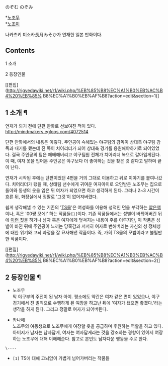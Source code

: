 のぞむ のぞみ

*[노조무](%EB%85%B8%EC%A1%B0%EB%AC%B4.md)  
*[노조미](%EB%85%B8%EC%A1%B0%EB%AF%B8.md)

나카츠키 미소카長月みそか가 연재한 일본 만화이다.

## Contents

    

1 소개

2 등장인물

[[편집](http://rigvedawiki.net/r1/wiki.php/%EB%85%B8%EC%A1%B0%EB%AC%B4%20%EB%85%
B8%EC%A1%B0%EB%AF%B8?action=edit&section=1)]

## 1 소개 ¶

  

연재가 되기 전에 단편 만화로 선보여진 적이 있다.  
<http://mindmakers.egloos.com/4072514>  
  
단편 만화에서의 내용은 이렇다. 주인공이 속해있는 야구팀의 감독이 상대측 야구팀 감독과 내기를 했는데 진 쪽이 치어리더가 되어 상대측 경기를
응원해야하기로 되어있었다. 결국 주인공의 팀은 패배해버리고 야구팀원 전체가 치어리더 복으로 갈아입게된다. 이 때, 여자 옷을 입어본 주인공은
야구보다 더 좋아하는 것을 찾은 것 같다고 말하며 끝이 난다.  
  
연재가 시작된 후에는 단편이었던 4편을 거의 그대로 이용하고 뒤로 이야기를 붙여나갔다. 치어리더가 됐을 때, 상태팀 선수에게 귀여운
여자아이로 오인받은 노조무는 집으로 돌아와 동생의 옷을 입은 뒤 여자가 되었으면 하고 생각하게 된다. 그러나 2~3 시간이 흐른 뒤,
화장실에서 정말로 '그것'이 없어져버렸다.  
  
쉽게 생각해낼 수 있는 기존의 '[TS물](TS%EB%AC%BC.md)'은 여성화를 이용해 성적인 면을 부각하는
[얇은책](%EC%97%90%EB%A1%9C%20%EB%8F%99%EC%9D%B8%EC%A7%80.md)이나, 혹은 '00쨩 모에!'
하는 작품들`[1]`이다. 기존 작품들에서는 성별이 바뀌어버린 뒤에 [이런 짓](%EC%9E%90%EC%9C%84.md)을 하거나 남자
혹은 여자에게 덮쳐지는 내용이 주를 이루지만, 이 작품은 성별이 바뀐 뒤에 주인공이 느끼는 당혹감과 서서히 여자로 변해버리는 자신의 성
정체성에 대한 위기와 고뇌 과정을 잘 묘사해낸 작품이다. 즉, 가히 TS물의 모범이라고 불릴만한 작품이다.  

[[편집](http://rigvedawiki.net/r1/wiki.php/%EB%85%B8%EC%A1%B0%EB%AC%B4%20%EB%85%
B8%EC%A1%B0%EB%AF%B8?action=edit&section=2)]

## 2 등장인물 ¶

  

  * 노조무  
막 야구부의 주전이 된 남자 아이. 평소에도 약간은 여자 같은 면이 있었으나, 야구 경기에서 진 벌칙으로 수행하게 된 여장을 하고난 뒤에
'여자가 됐으면 좋겠다.'라는 생각을 하게 된다. 그리고 정말로 여자가 되어버린다.  

  * 카나에  
노조무의 여동생으로 노조무에게 여장할 옷을 공급하며 후원하는 역할을 하고 있다. 아버지가 남자는 남자답게, 여자는 여자답게라는 것을 강조하는
경향이 있어서 여장하는 노조무에 대해 이해해준다. 참고로 본인도 남자다운 행동을 주로 한다.

`\----`

  * `[1]` TS에 대해 고뇌없이 가볍게 넘어가버리는 작품들

